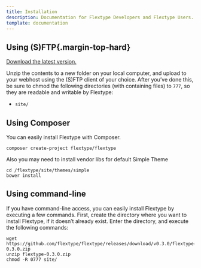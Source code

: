 ```yaml
---
title: Installation
description: Documentation for Flextype Developers and Flextype Users.
template: documentation
---
```


## Using (S)FTP{.margin-top-hard}

[Download the latest version.](http://Flextype.org/download)  

Unzip the contents to a new folder on your local computer, and upload to your webhost using the (S)FTP client of your choice. After you’ve done this, be sure to chmod the following directories (with containing files) to `777`, so they are readable and writable by Flextype:  
* `site/`


## Using Composer

You can easily install Flextype with Composer.

```
composer create-project flextype/flextype
```

Also you may need to install vendor libs for default Simple Theme
```
cd /flextype/site/themes/simple  
bower install
```


## Using command-line

If you have command-line access, you can easily install Flextype by executing a few commands. First, create the directory where you want to install Flextype, if it doesn’t already exist. Enter the directory, and execute the following commands:  

```
wget https://github.com/flextype/flextype/releases/download/v0.3.0/flextype-0.3.0.zip
unzip flextype-0.3.0.zip
chmod -R 0777 site/
```
